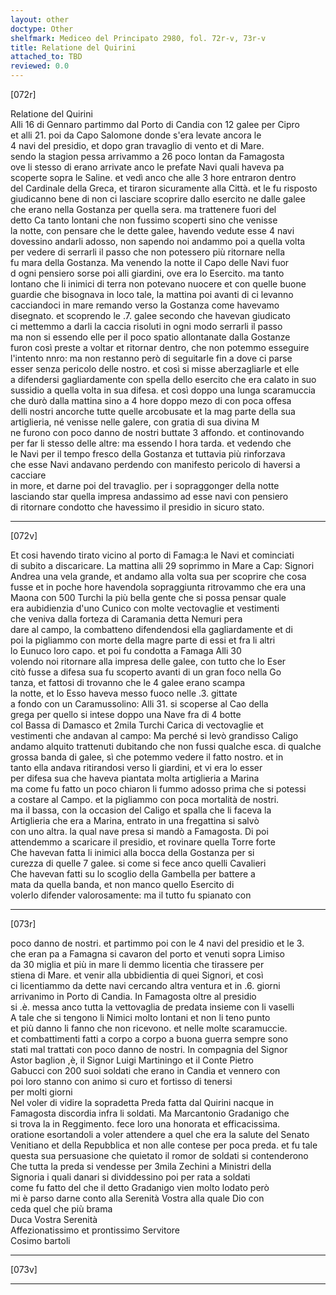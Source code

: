 ```yaml
---
layout: other
doctype: Other
shelfmark: Mediceo del Principato 2980, fol. 72r-v, 73r-v
title: Relatione del Quirini
attached_to: TBD
reviewed: 0.0
---
```


[072r]  
  
  
Relatione del Quirini  
Alli 16 di Gennaro partimmo dal Porto di Candia con 12 galee per Cipro  
et alli 21. poi da Capo Salomone donde s'era levate ancora le  
4 navi del presidio, et dopo gran travaglio di vento et di Mare.  
sendo la stagion pessa arrivammo a 26 poco lontan da Famagosta  
ove li stesso di erano arrivate anco le prefate Navi quali haveva pa  
scoperte sopra le Saline. et vedì anco che alle 3 hore entraron dentro  
del Cardinale della Greca, et tiraron sicuramente alla Città. et le fu risposto  
giudicanno bene di non ci lasciare scoprire dallo esercito ne dalle galee  
che erano nella Gostanza per quella sera. ma trattenere fuori del  
detto Ca tanto lontani che non fussimo scoperti sino che venisse  
la notte, con pensare che le dette galee, havendo vedute esse 4 navi  
dovessino andarli adosso, non sapendo noi andammo poi a quella volta  
per vedere di serrarli il passo che non potessero più ritornare nella  
fu mara della Gostanza. Ma venendo la notte il Capo delle Navi fuor  
d ogni pensiero sorse poi alli giardini, ove era lo Esercito. ma tanto  
lontano che li inimici di terra non potevano nuocere et con quelle buone  
guardie che bisognava in loco tale, la mattina poi avanti di ci levanno  
cacciandoci in mare remando verso la Gostanza come havevamo  
disegnato. et scoprendo le .7. galee secondo che havevan giudicato  
ci mettemmo a darli la caccia risoluti in ogni modo serrarli il passo  
ma non si essendo elle per il poco spatio allontanate dalla Gostanze  
furon così preste a voltar et ritornar dentro, che non potemmo esseguire  
l'intento nnro: ma non restanno però di seguitarle fin a dove ci parse  
esser senza pericolo delle nostro. et così si misse aberzagliarle et elle  
a difendersi gagliardamente con spella dello esercito che era calato in suo  
sussidio a quella volta in sua difesa. et così doppo una lunga scaramuccia  
che durò dalla mattina sino a 4 hore doppo mezo di con poca offesa  
delli nostri ancorche tutte quelle arcobusate et la mag parte della sua  
artiglieria, né venisse nelle galere, con gratia di sua divina M  
ne furono con poco danno de nostri buttate 3 affondo. et continovando  
per far li stesso delle altre: ma essendo l hora tarda. et vedendo che  
le Navi per il tempo fresco della Gostanza et tuttavia più rinforzava  
che esse Navi andavano perdendo con manifesto pericolo di haversi a cacciare  
in more, et darne poi del travaglio. per i sopraggonger della notte  
lasciando star quella impresa andassimo ad esse navi con pensiero  
di ritornare condotto che havessimo il presidio in sicuro stato.  
  
---  

[072v]  
  
  
Et cosi havendo tirato vicino al porto di Famag:a le Navi et cominciati  
di subito a discaricare. La mattina alli 29 soprimmo in Mare a Cap: Signori  
Andrea una vela grande, et andamo alla volta sua per scoprire che cosa  
fusse et in poche hore havendola sopraggiunta ritrovammo che era una  
Maona con 500 Turchi la più bella gente che si possa pensar quale  
era aubidienzia d'uno Cunico con molte vectovaglie et vestimenti  
che veniva dalla forteza di Caramania detta Nemuri pera  
dare al campo, la combatteno difendendosi ella gagliardamente et di  
poi la pigliammo con morte della magre parte di essi et fra li altri  
lo Eunuco loro capo. et poi fu condotta a Famaga Alli 30  
volendo noi ritornare alla impresa delle galee, con tutto che lo Eser  
citò fusse a difesa sua fu scoperto avanti di un gran foco nella Go  
tanza, et fattosi di trovanno che le 4 galee erano scampa  
la notte, et lo Esso haveva messo fuoco nelle .3. gittate  
a fondo con un Caramussolino: Alli 31. si scoperse al Cao della  
grega per quello si intese doppo una Nave fra di 4 botte  
col Bassa di Damasco et 2mila Turchi Carica di vectovaglie et  
vestimenti che andavan al campo: Ma perché si levò grandisso Caligo  
andamo alquito trattenuti dubitando che non fussi qualche esca. di qualche  
grossa banda di galee, sì che potemmo vedere il fatto nostro. et in  
tanto ella andava ritirandosi verso li giardini, et vi era lo esser  
per difesa sua che haveva piantata molta artiglieria a Marina  
ma come fu fatto un poco chiaron li fummo adosso prima che si potessi  
a costare al Campo. et la pigliammo con poca mortalità de nostri.  
ma il bassa, con la occasion del Caligo et spalla che li faceva la  
Artiglieria che era a Marina, entrato in una fregattina si salvò  
con uno altra. la qual nave presa si mandò a Famagosta. Di poi  
attendemmo a scaricare il presidio, et rovinare quella Torre forte  
Che havevan fatta li inimici alla bocca della Gostanza per si  
curezza di quelle 7 galee. si come si fece anco quelli Cavalieri  
Che havevan fatti su lo scoglio della Gambella per battere a  
mata da quella banda, et non manco quello Esercito di  
volerlo difender valorosamente: ma il tutto fu spianato con  
  
---  

[073r]  
  
  
poco danno de nostri. et partimmo poi con le 4 navi del presidio et le 3.  
che eran pa a Famagna si cavaron del porto et venuti sopra Limiso  
da 30 miglia et più in mare li demmo licentia che tirassere per  
stiena di Mare. et venir alla ubbidientia di quei Signori, et così  
ci licentiammo da dette navi cercando altra ventura et in .6. giorni  
arrivanimo in Porto di Candia. In Famagosta oltre al presidio  
si .è. messa anco tutta la vettovaglia de predata insieme con li vaselli  
A tale che si tengono li Nimici molto lontani et non li teno punto  
et più danno li fanno che non ricevono. et nelle molte scaramuccie.  
et combattimenti fatti a corpo a corpo a buona guerra sempre sono  
stati mal trattati con poco danno de nostri. In compagnia del Signor  
Astor baglion ,è, il Signor Luigi Martiningo et il Conte Pietro  
Gabucci con 200 suoi soldati che erano in Candia et vennero con  
poi loro stanno con animo si curo et fortisso di tenersi  
per molti giorni  
Nel voler di vidire la sopradetta Preda fatta dal Quirini nacque in  
Famagosta discordia infra li soldati. Ma Marcantonio Gradanigo che  
si trova la in Reggimento. fece loro una honorata et efficacissima.  
oratione esortandoli a voler attendere a quel che era la salute del Senato  
Venitiano et della Repubblica et non alle contese per poca preda. et fu tale  
questa sua persuasione che quietato il romor de soldati si contenderono  
Che tutta la preda si vendesse per 3mila Zechini a Ministri della  
Signoria i quali danari si dividdessino poi per rata a soldati  
come fu fatto del che il detto Gradanigo vien molto lodato però  
mi è parso darne conto alla Serenità Vostra alla quale Dio con  
ceda quel che più brama  
Duca Vostra Serenità  
Affezionatissimo et prontissimo Servitore  
Cosimo bartoli  
  
---  

[073v]  
  
  
  
---  

